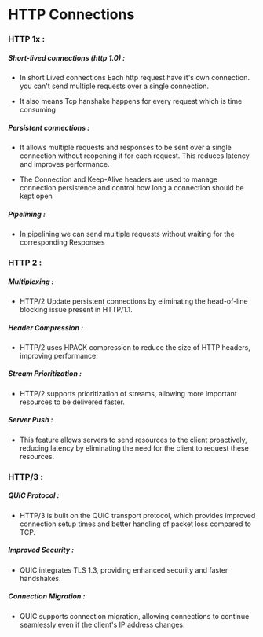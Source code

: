 # HTTP Connections

### HTTP 1x :
##### Short-lived connections (http 1.0) : 
* In short Lived connections Each http request have it's own connection.
you can't send multiple requests over a single connection. 

* It also means Tcp hanshake happens for every request which is time consuming
##### Persistent connections :
* It allows multiple requests and responses to be sent over a single connection 
without reopening it for each request. This reduces latency and improves performance.

* The Connection and Keep-Alive headers are used to manage connection persistence and 
control how long a connection should be kept open
##### Pipelining :
* In pipelining we can send multiple requests without waiting for the corresponding
Responses

### HTTP 2 :
#####  Multiplexing : 
* HTTP/2 Update persistent connections by eliminating the head-of-line 
blocking issue present in HTTP/1.1.

#####  Header Compression : 
* HTTP/2 uses HPACK compression to reduce the size of HTTP 
headers, improving performance.

#####  Stream Prioritization :
* HTTP/2 supports prioritization of streams, allowing more 
important resources to be delivered faster.

#####  Server Push : 
* This feature allows servers to send resources to the client proactively, reducing 
latency by eliminating the need for the client to request these resources.

### HTTP/3 :
#####  QUIC Protocol :
* HTTP/3 is built on the QUIC transport protocol, which provides improved connection
setup times and better handling of packet loss compared to TCP.

##### Improved Security : 
* QUIC integrates TLS 1.3, providing enhanced security and faster handshakes.

##### Connection Migration : 
* QUIC supports connection migration, allowing connections to continue seamlessly 
even if the client's IP address changes.